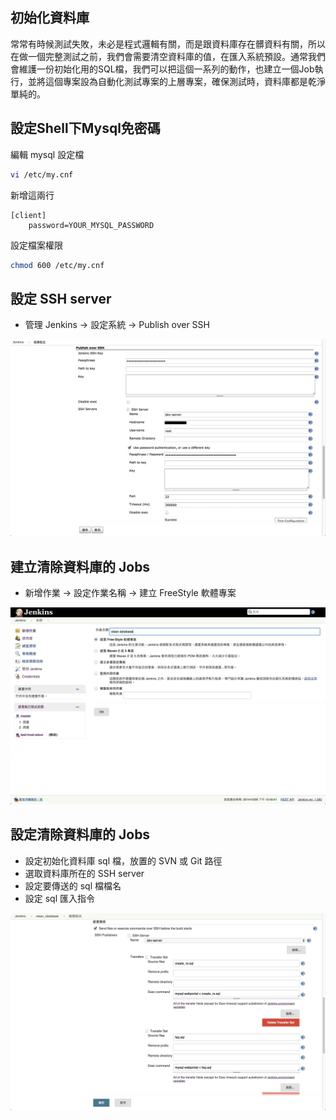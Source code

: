 ## 初始化資料庫

常常有時候測試失敗，未必是程式邏輯有關，而是跟資料庫存在髒資料有關，所以在做一個完整測試之前，我們會需要清空資料庫的值，在匯入系統預設。通常我們會維護一份初始化用的SQL檔，我們可以把這個一系列的動作，也建立一個Job執行，並將這個專案設為自動化測試專案的上層專案，確保測試時，資料庫都是乾淨單純的。

## 設定Shell下Mysql免密碼
編輯 mysql 設定檔
```bash
vi /etc/my.cnf
```
新增這兩行
```
[client]
    password=YOUR_MYSQL_PASSWORD
```
設定檔案權限
```bash
chmod 600 /etc/my.cnf
```

## 設定 SSH server

* 管理 Jenkins -> 設定系統 -> Publish over SSH

![設定SSH server](ssh_server_set.png)

## 建立清除資料庫的 Jobs

* 新增作業 -> 設定作業名稱 -> 建立 FreeStyle 軟體專案

![設定SSH server](clean_db_job.png)

## 設定清除資料庫的 Jobs

* 設定初始化資料庫 sql 檔，放置的 SVN 或 Git 路徑
* 選取資料庫所在的 SSH server
* 設定要傳送的 sql 檔檔名
* 設定 sql 匯入指令

![設定清除資料庫的Jobs](clean_db_set.png)
